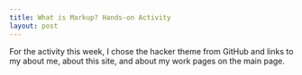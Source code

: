 ```yaml
---
title: What is Markup? Hands-on Activity
layout: post
---
```

For the activity this week, I chose the hacker theme from GitHub and links to my about me, about this site, and about my work pages on the main page. 
